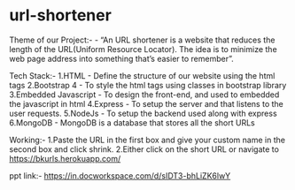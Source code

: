 # url-shortener

Theme of our Project:-
          - “An URL shortener is a website that reduces the length of the URL(Uniform Resource Locator). The idea is to minimize the web page address into something that’s easier to remember”.

Tech Stack:-
          1.HTML - Define the structure of our website using the html tags
          2.Bootstrap 4 - To style the html tags using classes in bootstrap library
          3.Embedded Javascript - To design the front-end, and used to embedded the javascript in html
          4.Express - To setup the server and that listens to the user requests.
          5.NodeJs - To setup the backend used along with express
          6.MongoDB - MongoDB is a database that stores all the short URLs
    
Working:-
         1.Paste the URL in the first box and give your custom name in the second box and click shrink.
         2.Either click on the short URL or navigate to https://bkurls.herokuapp.com/
         
ppt link:-
         https://in.docworkspace.com/d/sIDT3-bhLiZK6lwY
